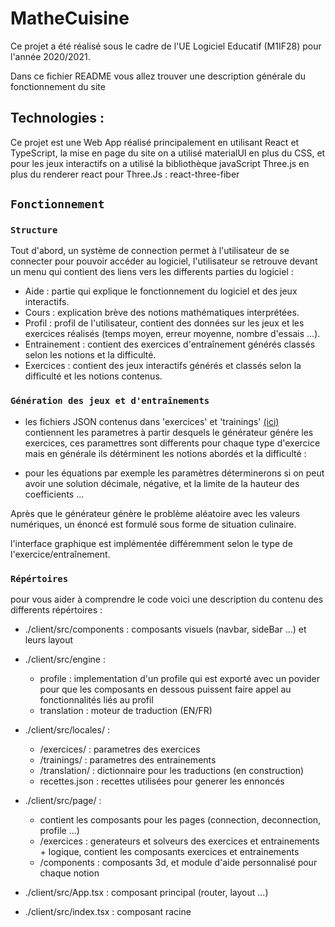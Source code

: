 # MatheCuisine
 
Ce projet a été réalisé sous le cadre de l'UE Logiciel Educatif (M1IF28) pour l'année 2020/2021.
 
Dans ce fichier README vous allez trouver une description générale du fonctionnement du site
 
## Technologies :
 
Ce projet est une Web App réalisé principalement en utilisant React et TypeScript, la mise en page du site on a utilisé materialUI en plus du CSS, et pour les jeux interactifs on a utilisé la bibliothèque javaScript Three.js en plus du renderer react pour Three.Js : react-three-fiber
 
## `Fonctionnement`
 
### `Structure`
 
Tout d'abord, un système de connection permet à l'utilisateur de se connecter pour pouvoir accéder au logiciel, l'utilisateur se retrouve devant un menu qui contient des liens vers les differents parties du logiciel :
 
+ Aide : partie qui explique le fonctionnement du logiciel et des jeux interactifs.
+ Cours : explication brève des notions mathématiques interprétées.
+ Profil : profil de l'utilisateur, contient des données sur les jeux et les exercices réalisés (temps moyen, erreur moyenne, nombre d'essais ...).
+ Entrainement : contient des exercices d'entraînement générés classés selon les notions et la difficulté.
+ Exercices : contient des jeux interactifs générés et classés selon la difficulté et les notions contenus.
 
### `Génération des jeux et d'entraînements`
- les fichiers JSON contenus dans 'exercices' et 'trainings' [(ici)](https://forge.univ-lyon1.fr/p1509899/mathecuisine/-/tree/master/client/src/locales) contiennent les parametres à partir desquels le générateur génére les exercices, ces paramettres sont differents pour chaque type d'exercice mais en générale ils détérminent les notions abordés et la difficulté :
+ pour les équations par exemple les paramètres déterminerons si on peut avoir une solution décimale, négative, et la limite de la hauteur des coefficients ...
 
Après que le générateur génère le problème aléatoire avec les valeurs numériques, un énoncé est formulé sous forme de situation culinaire.
 
l'interface graphique est implémentée différemment selon le type de l'exercice/entraînement.

### `Répértoires`
pour vous aider à comprendre le code voici une description du contenu des differents répértoires : 
- ./client/src/components : composants visuels (navbar, sideBar ...) et leurs layout
- ./client/src/engine : 
    - profile : implementation d'un profile qui est exporté avec un povider pour que les composants en dessous puissent faire appel au fonctionnalités liés au profil
    - translation : moteur de traduction (EN/FR)
- ./client/src/locales/ : 
    - /exercices/ : parametres des exercices
    - /trainings/ : parametres des entrainements
    - /translation/ : dictionnaire pour les traductions (en construction)
    - recettes.json : recettes utilisées pour generer les ennoncés

- ./client/src/page/ : 
    - contient les composants pour les pages (connection, deconnection, profile ...)
    - /exercices : generateurs et solveurs des exercices et entrainements + logique, contient les composants exercices et entrainements
    - /components : composants 3d, et module d'aide personnalisé pour chaque notion 
- ./client/src/App.tsx : composant principal (router, layout ...)
- ./client/src/index.tsx : composant racine

 
 


